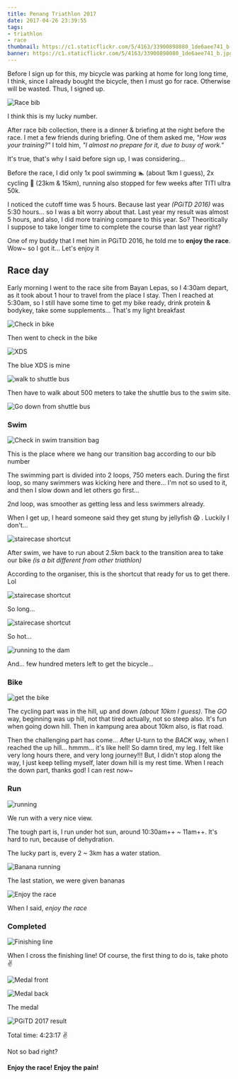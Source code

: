 ```yaml
---
title: Penang Triathlon 2017
date: 2017-04-26 23:39:55
tags:
- triathlon
- race
thumbnail: https://c1.staticflickr.com/5/4163/33900898080_1de6aee741_b.jpg
banner: https://c1.staticflickr.com/5/4163/33900898080_1de6aee741_b.jpg
---
```


Before I sign up for this, my bicycle was parking at home for long long time, I think, since I already bought the bicycle, then I must go for race. Otherwise will be wasted. Thus, I signed up.

![Race bib](https://c1.staticflickr.com/3/2819/34244267086_95c1544eec_b.jpg)

I think this is my lucky number.

After race bib collection, there is a dinner & briefing at the night before the race. I met a few friends during briefing. One of them asked me, _"How was your training?"_ I told him, _"I almost no prepare for it, due to busy of work."_

It's true, that's why I said before sign up, I was considering...

Before the race, I did only 1x pool swimming 🏊  (about 1km I guess), 2x cycling 🚵  (23km & 15km), running also stopped for few weeks after TITI ultra 50k.

I noticed the cutoff time was 5 hours. Because last year _(PGiTD 2016)_ was 5:30 hours... so I was a bit worry about that. Last year my result was almost 5 hours, and also, I did more training compare to this year. So? Theoritically I suppose to take longer time to complete the course than last year right?

One of my buddy that I met him in PGiTD 2016, he told me to **enjoy the race**. Wow~ so I got it... Let's enjoy it

## Race day

Early morning I went to the race site from Bayan Lepas, so I 4:30am depart, as it took about 1 hour to travel from the place I stay. Then I reached at 5:30am, so I still have some time to get my bike ready, drink protein & bodykey, take some supplements... That's my light breakfast

![Check in bike](https://c1.staticflickr.com/5/4157/34154004861_3d6a0fc7bc_b.jpg)

Then went to check in the bike

![XDS](https://c1.staticflickr.com/3/2811/34284769855_0f66541541_b.jpg)

The blue XDS is mine

![walk to shuttle bus](https://c1.staticflickr.com/5/4177/34284763915_64fb6cea88_b.jpg)

Then have to walk about 500 meters to take the shuttle bus to the swim site.

![Go down from shuttle bus](https://c1.staticflickr.com/3/2835/33474619553_a871e67153_b.jpg)

### Swim

![Check in swim transition bag](https://c1.staticflickr.com/3/2843/34244259966_4d02a9c7e6_b.jpg)

This is the place where we hang our transition bag according to our bib number

The swimming part is divided into 2 loops, 750 meters each. During the first loop, so many swimmers was kicking here and there... I'm not so used to it, and then I slow down and let others go first...

2nd loop, was smoother as getting less and less swimmers already.

When I get up, I heard someone said they get stung by jellyfish 😱 . Luckily I don't...

![stairecase shortcut](https://c1.staticflickr.com/3/2862/34244257696_1e248b6a1a_b.jpg)

After swim, we have to run about 2.5km back to the transition area to take our bike _(is a bit different from other triathlon)_

According to the organiser, this is the shortcut that ready for us to get there. Lol

![stairecase shortcut](https://c1.staticflickr.com/3/2877/34244260206_0e14d11082_b.jpg)

So long...

![stairecase shortcut](https://c1.staticflickr.com/3/2814/34127481722_ba38d5e136_b.jpg)

So hot...

![running to the dam](https://c1.staticflickr.com/3/2848/34244261246_dd71671ca0_b.jpg)

And... few hundred meters left to get the bicycle...

### Bike

![get the bike](https://c1.staticflickr.com/3/2843/33442942474_39f70ec052_b.jpg)

The cycling part was in the hill, up and down _(about 10km I guess)_. The _GO_ way, beginning was up hill, not that tired actually, not so steep also. It's fun when going down hill. Then in kampung area about 10km also, is flat road.

Then the challenging part has come... After U-turn to the _BACK_ way, when I reached the up hill... hmmm... it's like hell! So damn tired, my leg. I felt like very long hours there, and very long journey!!! But, I didn't stop along the way, I just keep telling myself, later down hill is my rest time. When I reach the down part, thanks god! I can rest now~

### Run

![running](https://c1.staticflickr.com/5/4192/33900892210_c407bba597_b.jpg)

We run with a very nice view.

The tough part is, I run under hot sun, around 10:30am++ ~ 11am++. It's hard to run, because of dehydration.

The lucky part is,  every 2 ~ 3km has a water station.

![Banana running](https://c1.staticflickr.com/3/2806/34284763015_60357bc39d_b.jpg)

The last station, we were given bananas

![Enjoy the race](https://c1.staticflickr.com/3/2817/33442935594_285dbfac4d_b.jpg)

When I said, _enjoy the race_

### Completed

![Finishing line](https://c1.staticflickr.com/5/4193/34284775755_976b511dec_b.jpg)

When I cross the finishing line! Of course, the first thing to do is, take photo ✌️

![Medal front](https://c1.staticflickr.com/5/4163/33900898080_1de6aee741_b.jpg)

![Medal back](https://c1.staticflickr.com/3/2838/34127489252_fa904af248_b.jpg)

The medal

![PGiTD 2017 result](https://c1.staticflickr.com/3/2942/33474648893_9e3a6a5232_b.jpg)

Total time: 4:23:17 ✌️ 

Not so bad right?

#### Enjoy the race! Enjoy the pain!

